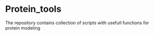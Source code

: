 # Protein_tools

The repository contains collection of scripts with usefull functions for protein modeling
